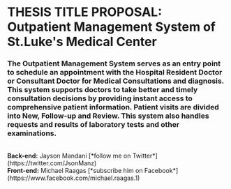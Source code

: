 # THESIS TITLE PROPOSAL: Outpatient Management System of St.Luke's Medical Center

<h3>The Outpatient Management System serves as an entry point to schedule an appointment with the Hospital Resident Doctor or Consultant Doctor for Medical Consultations and diagnosis. This system supports doctors to take better and timely consultation decisions by providing instant access to comprehensive patient information. Patient visits are divided into New, Follow-up and Review. This system also handles requests and results of laboratory tests and other examinations.</h3>

<br />
<b>Back-end:</b> Jayson Mandani [*follow me on Twitter*] (https://twitter.com/JsonManz)
<br />
<b>Front-end:</b> Michael Raagas [*subscribe him on Facebook*] (https://www.facebook.com/michael.raagas.1)